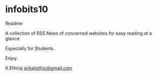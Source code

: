 # infobits10

Readme

A collection of RSS News of concerned websites
for easy reading at a glance.

Especially for Students.

Enjoy.


K.Ethiraj           sirkaliethic@gmail.com



